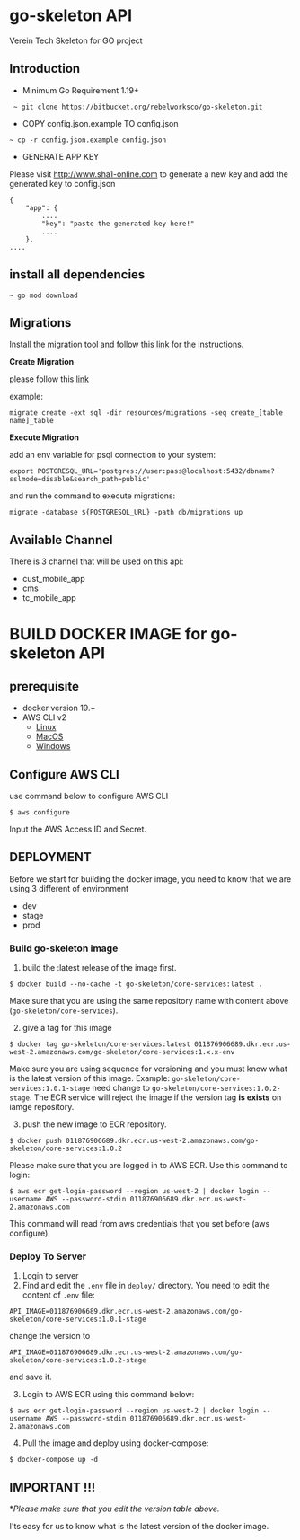 # go-skeleton API 

Verein Tech Skeleton for GO project

## Introduction

- Minimum Go Requirement 1.19+

``` ~ git clone https://bitbucket.org/rebelworksco/go-skeleton.git```


- COPY config.json.example TO config.json

``` ~ cp -r config.json.example config.json ```

- GENERATE APP KEY 

Please visit http://www.sha1-online.com to generate a new key and add the generated key to config.json
``` 
{
    "app": {
        ....
        "key": "paste the generated key here!"
        ....
    },
....
```

## install all dependencies

```~ go mod download```

## Migrations

Install the migration tool and follow this [link](https://github.com/golang-migrate/migrate/blob/master/cmd/migrate/README.md) for the instructions.


**Create Migration**

please follow this [link](https://github.com/golang-migrate/migrate/blob/master/database/postgres/TUTORIAL.md)

example: 

``` migrate create -ext sql -dir resources/migrations -seq create_[table name]_table ```

**Execute Migration**

add an env variable for psql connection to your system:

```export POSTGRESQL_URL='postgres://user:pass@localhost:5432/dbname?sslmode=disable&search_path=public'```

and run the command to execute migrations:

``` migrate -database ${POSTGRESQL_URL} -path db/migrations up ```


## Available Channel

There is 3 channel that will be used on this api:
- cust_mobile_app
- cms
- tc_mobile_app


# BUILD DOCKER IMAGE for go-skeleton API

## prerequisite
- docker version 19.+
- AWS CLI v2 
  - [Linux](https://docs.aws.amazon.com/cli/latest/userguide/install-cliv2-linux.html)
  - [MacOS](https://docs.aws.amazon.com/cli/latest/userguide/install-cliv2-mac.html)
  - [Windows](https://docs.aws.amazon.com/cli/latest/userguide/install-cliv2-windows.html)

## Configure AWS CLI
use command below to configure AWS CLI 

```$ aws configure```

Input the AWS Access ID and Secret.

## DEPLOYMENT

Before we start for building the docker image, you need to know that we are using 3 different of environment
- dev
- stage
- prod


### Build go-skeleton image

1. build the :latest release of the image first.

```$ docker build --no-cache -t go-skeleton/core-services:latest .```

Make sure that you are using the same repository name with content above (`go-skeleton/core-services`).

2. give a tag for this image

```$ docker tag go-skeleton/core-services:latest 011876906689.dkr.ecr.us-west-2.amazonaws.com/go-skeleton/core-services:1.x.x-env```

Make sure you are using sequence for versioning and you must know what is the latest version of this image. Example: `go-skeleton/core-services:1.0.1-stage` need change to `go-skeleton/core-services:1.0.2-stage`. The ECR service will reject the image if the version tag **is exists** on iamge repository.

3. push the new image to ECR repository.

```$ docker push 011876906689.dkr.ecr.us-west-2.amazonaws.com/go-skeleton/core-services:1.0.2```

Please make sure that you are logged in to AWS ECR. Use this command to login:

```$ aws ecr get-login-password --region us-west-2 | docker login --username AWS --password-stdin 011876906689.dkr.ecr.us-west-2.amazonaws.com```

This command will read from aws credentials that you set before (aws configure).

### Deploy To Server

1. Login to server
2. Find and edit the `.env` file in `deploy/` directory. You need to edit the content of `.env` file: 

```
API_IMAGE=011876906689.dkr.ecr.us-west-2.amazonaws.com/go-skeleton/core-services:1.0.1-stage
``` 
change the version to

```
API_IMAGE=011876906689.dkr.ecr.us-west-2.amazonaws.com/go-skeleton/core-services:1.0.2-stage
```
and save it.

3. Login to AWS ECR using this command below:

```$ aws ecr get-login-password --region us-west-2 | docker login --username AWS --password-stdin 011876906689.dkr.ecr.us-west-2.amazonaws.com```

4. Pull the image and deploy using docker-compose:

```$ docker-compose up -d```


## IMPORTANT !!!
**Please make sure that you edit the version table above.* 

I'ts easy for us to know what is the latest version of the docker image.
